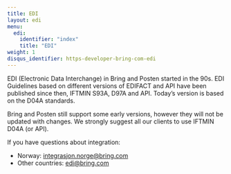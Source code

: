 ```yaml
---
title: EDI
layout: edi
menu:
  edi:
    identifier: "index"
    title: "EDI"
weight: 1
disqus_identifier: https-developer-bring-com-edi
---
```


EDI (Electronic Data Interchange) in Bring and Posten started in the 90s.
EDI Guidelines based on different versions of EDIFACT and API have been
published since then, IFTMIN S93A, D97A and API. Today’s version is based on
the D04A standards.

Bring and Posten still support some early versions, however they will not be
updated with changes. We strongly suggest all our clients to use IFTMIN D04A
(or API).

If you have questions about integration:
- Norway: [integrasjon.norge@bring.com](integrasjon.norge@bring.com)
- Other countries: [edi@bring.com](edi@bring.com)
